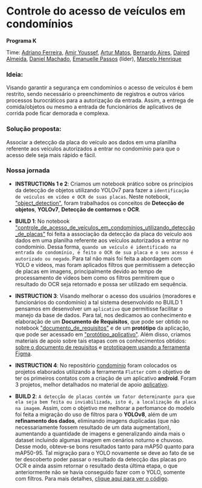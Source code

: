# Controle do acesso de veículos em condomínios
<b> Programa K </b>

Time: [Adriano Ferreira](https://www.linkedin.com/in/lopes-adriano/), [Amir Youssef](https://www.linkedin.com/in/amir-youssef-dos-santos-1843b7236/), [Artur Matos](https://www.linkedin.com/in/arturmatos/), [Bernardo Aires](https://www.linkedin.com/in/bernardoaires/), [Daired Almeida](https://www.linkedin.com/in/daired-almeida-cruz-a20163231/), [Daniel Machado](https://www.linkedin.com/in/daniel-machado-9357b6244/), [Emanuelle Passos](https://www.linkedin.com/in/emanuelle-passos-martins-0535a3213/) (líder), [Marcelo Henrique](https://www.linkedin.com/in/marcelo-henrique-alves-pereira-sobrinho-7bb0711b8/)

### Ideia:
Visando garantir a segurança em condomínios o acesso de veículos é bem restrito, sendo necessário o preenchimento de registros e outros vários processos burocráticos para a autorização da entrada. Assim, a entrega de comida/objetos ou mesmo a entrada de funcionários de aplicativos de corrida pode ficar demorada e complexa.

### Solução proposta:
Associar a detecção da placa do veículo aos dados em uma planilha referente aos veículos autorizados a entrar no condomínio para que o acesso dele seja mais rápido e fácil.

### Nossa jornada

* **INSTRUCTIONs 1 e 2**: Criamos um notebook prático sobre os princípios da detecção de objetos utilizando YOLOv7 para fazer a `identificação de veículos em vídeo e OCR de suas placas`. Neste notebook, ["object_detection"](https://github.com/Emanuelle-p/object_detection/blob/main/object_detection.ipynb), foram trabalhados os conceitos de **Detecção de objetos**, **YOLOv7**, **Detecção de contornos** e **OCR**.

* **BUILD 1**: No notebook ["controle_de_acesso_de_veículos_em_condomínios_utilizando_detecção_de_placas"](https://github.com/Emanuelle-p/object_detection/blob/main/controle_de_acesso_de_ve%C3%ADculos_em_condom%C3%ADnios_utilizando_detec%C3%A7%C3%A3o_de_placas.ipynb) foi feita a associação da detecção da placa do veículo aos dados em uma planilha referente aos veículos autorizados a entrar no condomínio. Dessa forma, `quando um veículo é identificado na entrada do condomínio, é feito o OCR de sua placa e o seu acesso é autorizado ou negado`. Para tal não mais foi feita a abordagem com YOLO e vídeos, mas foram aplicados filtros que permitissem a detecção de placas em imagens, principalmente devido ao tempo de processamento de vídeos bem como os filtros permitirem que o resultado do OCR seja retornado e possa ser utilizado em sequência.

* **INSTRUCTION 3**: Visando melhorar o acesso dos usuários (moradores e funcionários do condomínio) a tal sistema desenvolvido no BUILD 1 pensamos em desenvolver um `aplicativo` que permitisse facilitar o manejo da base de dados. Para tal, nos dedicamos ao conhecimento e elaboração de um **Documento de Requisitos**, que pode ser obtido no notebook ["documento_de_requisitos"](https://github.com/Emanuelle-p/object_detection/blob/main/documento_de_requisitos_aplica%C3%A7%C3%A3o_web.md) e de um **protótipo** da aplicação, que pode ser acessado em ["protótipo_aplicativo"](https://github.com/Emanuelle-p/object_detection/blob/main/prot%C3%B3tipo_aplica%C3%A7%C3%A3o_web.md). Além disso, criamos materiais de apoio sobre tais etapas com os conhecimentos obtidos: [sobre o documento de requisitos](https://github.com/Emanuelle-p/object_detection/blob/main/material_de_apoio_documento_de_requisitos.md) e [prototipagem usando a ferramenta Figma](https://github.com/Emanuelle-p/object_detection/blob/main/material_de_apoio_prototipagem_figma.md).

* **INSTRUCTION 4**: No repositório [condomínio](https://github.com/lopes-adriano/condominio) foram colocados os projetos elaborados utilizando a ferramenta `Flutter` com o objetivo de ter os primeiros contatos com a criação de um aplicativo **android**. Foram 3 projetos, melhor detalhados no material de apoio [aplicativo](https://github.com/Emanuelle-p/object_detection/blob/main/material_de_apoio_aplicativo.md).

* **BUILD 2**: `A detecção de placas contém um fator determinante para que ela seja bem feita ou inviabilizada, isto é, a localização da placa na imagem`. Assim, com o objetivo me melhorar a perfomance do modelo foi feita a migração do uso de filtros para o **YOLOv8**, além de um **refinamento dos dados**, eliminando imagens duplicadas (que não necessariamente fossem resultado de um data augmentation), aumentando a quantidade de imagens e generalizando ainda mais o dataset incluindo algumas imagem em cenários noturno e chuvoso. Desse modo, obteve-se bons resultados tanto para mAP50 quanto para mAP50-95. Tal migração para o YOLO novamente se deve ao fato de se ter descoberto poder passar o resultado da detecção das placas pro OCR e ainda assim retornar o resultado desta última etapa, o que anteriormente não se havia conseguido fazer com o YOLO, somente com filtros. Para mais detalhes, [clique aqui para ver o código](https://github.com/Emanuelle-p/object_detection/blob/main/deteccao_placas_yolov8.ipynb).
